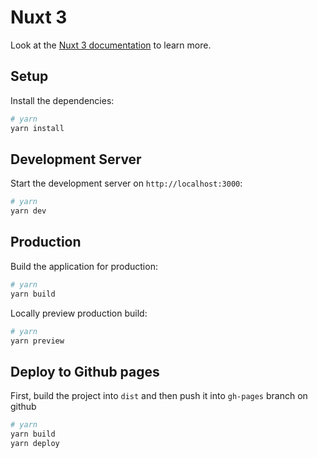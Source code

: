 # Nuxt 3

Look at the [Nuxt 3 documentation](https://nuxt.com/docs/getting-started/introduction) to learn more.

## Setup
Install the dependencies:

```bash
# yarn
yarn install
```

## Development Server
Start the development server on `http://localhost:3000`:

```bash
# yarn
yarn dev
```

## Production
Build the application for production:

```bash
# yarn
yarn build
```

Locally preview production build:

```bash
# yarn
yarn preview
```

## Deploy to Github pages
First, build the project into `dist` and then push it into `gh-pages` branch on github
```bash
# yarn
yarn build
yarn deploy
```
